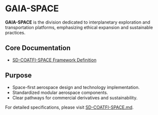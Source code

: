 # GAIA-SPACE

**GAIA-SPACE** is the division dedicated to interplanetary exploration and transportation platforms, emphasizing ethical expansion and sustainable practices.

## Core Documentation

- [SD-COATFI-SPACE Framework Definition](./SD-COATFI-SPACE.md)

## Purpose

- Space-first aerospace design and technology implementation.
- Standardized modular aerospace components.
- Clear pathways for commercial derivatives and sustainability.

For detailed specifications, please visit [SD-COATFI-SPACE.md](./SD-COATFI-SPACE.md).
